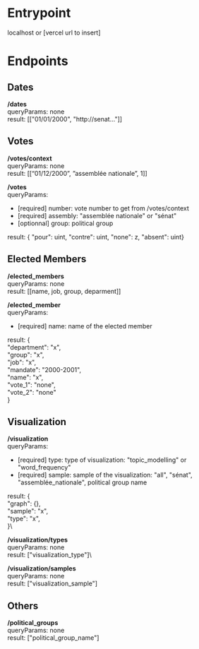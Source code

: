 # Entrypoint

localhost or [vercel url to insert]

# Endpoints

## Dates

**/dates**\
queryParams: none\
result: [["01/01/2000", "http://senat..."]]

## Votes

**/votes/context**\
queryParams: none\
result: [[“01/12/2000”, ”assemblée nationale”, 1]]

**/votes**\
queryParams:
- [required] number: vote number to get from /votes/context
- [required] assembly: "assemblée nationale" or "sénat"
- [optionnal] group: political group

result: { "pour": uint, "contre": uint, "none": z, "absent": uint}

## Elected Members

**/elected_members**\
queryParams: none\
result: [[name, job, group, deparment]]

**/elected_member**\
queryParams:
- [required] name: name of the elected member

result: {\
    "department": "x",\
    "group": "x",\
    "job": "x",\
    "mandate": "2000-2001",\
    "name": "x",\
    "vote_1": "none",\
    "vote_2": "none"\
}

## Visualization

**/visualization**\
queryParams:
- [required] type: type of visualization: "topic_modelling" or "word_frequency"
- [required] sample: sample of the visualization: "all", "sénat", "assemblée_nationale", political group name

result: {\
    "graph": {},\
    "sample": "x",\
    "type": "x",\
}\

**/visualization/types**\
queryParams: none\
result: ["visualization_type"]\

**/visualization/samples**\
queryParams: none\
result: ["visualization_sample"]

## Others

**/political_groups**\
queryParams: none\
result: ["political_group_name"]